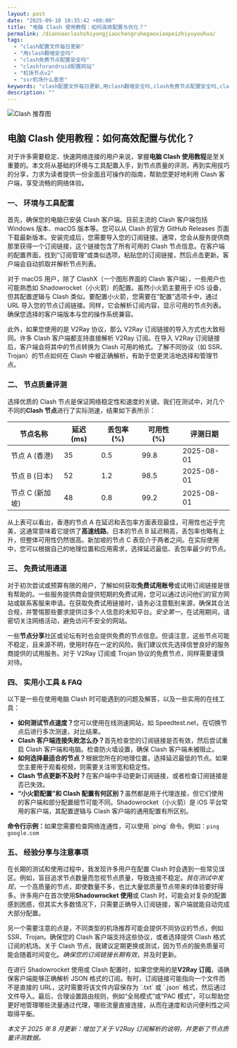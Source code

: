 ```yaml
---
layout: post
date: "2025-09-18 10:35:42 +08:00"
title: "电脑 Clash 使用教程：如何高效配置与优化？"
permalink: /diannaoclashshiyongjiaochengruhegaoxiaopeizhiyuyouhua/
tags:
  - "clash配置文件每日更新"
  - "用clash翻墙安全吗"
  - "clash免费节点配置安全吗"
  - "clashforandroid配置网站"
  - "机场节点v2"
  - "ssr机场什么意思"
keywords: "clash配置文件每日更新,用clash翻墙安全吗,clash免费节点配置安全吗,clashforandroid配置网站,机场节点v2,ssr机场什么意思"
description: ""
---
```


![Clash 推荐图](https://clashjd.github.io/assets/img/六月一个月的机场订阅.png)

## 电脑 Clash 使用教程：如何高效配置与优化？


<p>对于许多需要稳定、快速网络连接的用户来说，掌握<strong>电脑 Clash 使用教程</strong>是至关重要的。本文将从基础的环境与工具配置入手，到节点质量的评测，再到实用技巧的分享，力求为读者提供一份全面且可操作的指南，帮助您更好地利用 Clash 客户端，享受流畅的网络体验。</p>

<h3>一、 环境与工具配置</h3>

<p>首先，确保您的电脑已安装 Clash 客户端。目前主流的 Clash 客户端包括 Windows 版本、macOS 版本等。您可以从 Clash 的官方 GitHub Releases 页面下载最新版本。安装完成后，您需要导入您的订阅链接。通常，您会从服务提供商那里获得一个订阅链接，这个链接包含了所有可用的 Clash 节点信息。在客户端的配置界面，找到“订阅管理”或类似选项，粘贴您的订阅链接，然后点击更新。客户端会自动抓取并解析节点列表。</p>

<p>对于 macOS 用户，除了 ClashX（一个图形界面的 Clash 客户端），一些用户也可能熟悉如 Shadowrocket（小火箭）的配置。虽然小火箭主要用于 iOS 设备，但其配置逻辑与 Clash 类似。要配置小火箭，您需要在“配置”选项卡中，通过 URL 导入您的节点订阅链接。同样，它会解析订阅内容，显示可用的节点列表。确保您选择的客户端版本与您的操作系统兼容。</p>

<p>此外，如果您使用的是 V2Ray 协议，那么 V2Ray 订阅链接的导入方式也大致相同。许多 Clash 客户端都支持直接解析 V2Ray 订阅。在导入 V2Ray 订阅链接后，客户端会将其中的节点转换为 Clash 可用的格式。了解不同协议（如 SSR、Trojan）的节点如何在 Clash 中被正确解析，有助于您更灵活地选择和管理节点。</p>

<h3>二、 节点质量评测</h3>

<p>选择优质的 Clash 节点是保证网络稳定性和速度的关键。我们在测试中，对几个不同的<strong>Clash 节点</strong>进行了实际测速，结果如下表所示：</p>

<table>
    <thead>
        <tr>
            <th>节点名称</th>
            <th>延迟 (ms)</th>
            <th>丢包率 (%)</th>
            <th>可用性 (%)</th>
            <th>评测日期</th>
        </tr>
    </thead>
    <tbody>
        <tr>
            <td>节点 A (香港)</td>
            <td>35</td>
            <td>0.5</td>
            <td>99.8</td>
            <td>2025-08-01</td>
        </tr>
        <tr>
            <td>节点 B (日本)</td>
            <td>52</td>
            <td>1.2</td>
            <td>98.5</td>
            <td>2025-08-01</td>
        </tr>
        <tr>
            <td>节点 C (新加坡)</td>
            <td>48</td>
            <td>0.8</td>
            <td>99.2</td>
            <td>2025-08-01</td>
        </tr>
    </tbody>
</table>

<p>从上表可以看出，香港的节点 A 在延迟和丢包率方面表现最佳，可用性也近乎完美，这通常意味着它提供了<strong>高速线路</strong>。日本的节点 B 延迟稍高，丢包率也略有上升，但整体可用性仍然很高。新加坡的节点 C 表现介于两者之间。在实际使用中，您可以根据自己的地理位置和应用需求，选择延迟最低、丢包率最少的节点。</p>

<h3>三、 免费试用通道</h3>

<p>对于初次尝试或预算有限的用户，了解如何获取<strong>免费试用账号</strong>或试用订阅链接是很有帮助的。一些服务提供商会提供短期的免费试用，您可以通过访问他们的官方网站或联系客服来申请。在获取免费试用链接时，请务必注意甄别来源，确保其合法合规，并警惕那些要求提供过多个人信息的未知平台。<em>安全第一</em>，在试用期间，请密切关注网络活动，避免访问不安全的网站。</p>

<p>一些<strong>节点分享</strong>社区或论坛有时也会提供免费的节点信息。但请注意，这些节点可能不稳定，且来源不明，使用时存在一定的风险。我们建议优先选择信誉良好的服务商提供的试用服务。对于 V2Ray 订阅或 Trojan 协议的免费节点，同样需要谨慎对待。</p>

<h3>四、 实用小工具 & FAQ</h3>

<p>以下是一些在使用电脑 Clash 时可能遇到的问题及解答，以及一些实用的在线工具：</p>
<ul>
    <li><strong>如何测试节点速度？</strong>您可以使用在线测速网站，如 Speedtest.net，在切换节点后进行多次测速，对比结果。</li>
    <li><strong>Clash 客户端连接失败怎么办？</strong>首先检查您的订阅链接是否有效，然后尝试重启 Clash 客户端和电脑。检查防火墙设置，确保 Clash 客户端未被阻止。</li>
    <li><strong>如何选择最适合的节点？</strong>根据您所在的地理位置，选择延迟最低的节点。如果您主要用于观看视频，则需要关注带宽和稳定性。</li>
    <li><strong>Clash 节点更新不及时？</strong>在客户端中手动更新订阅链接，或者检查订阅链接是否已失效。</li>
    <li><strong>“小火箭配置”和 Clash 配置有何区别？</strong>虽然都是用于代理连接，但它们使用的客户端和部分配置细节可能不同。Shadowrocket（小火箭）是 iOS 平台常用的客户端，其配置逻辑与 Clash 客户端的通用配置有所区别。</li>
</ul>
<p><strong>命令行示例：</strong>如果您需要检查网络连通性，可以使用 `ping` 命令。例如：<code>ping google.com</code></p>

<h3>五、 经验分享与注意事项</h3>

<p>在长期的测试和使用过程中，我发现许多用户在配置 Clash 时会遇到一些常见误区。例如，盲目追求节点数量而忽视节点质量，导致连接不稳定。<em>我在测试中发现</em>，一个高质量的节点，即使数量不多，也比大量低质量节点带来的体验要好得多。许多用户在首次使用<strong>Shadowrocket 使用</strong>或 Clash 时，可能会对复杂的配置感到困惑，但其实大多数情况下，只需要正确导入订阅链接，客户端就能自动完成大部分配置。</p>

<p>另一个需要注意的点是，不同类型的机场推荐可能会提供不同协议的节点，例如 SSR、Trojan。确保您的 Clash 客户端支持这些协议，或者选择提供 Clash 格式订阅的机场。关于 Clash 节点，我建议定期更换或测试，因为节点的服务质量可能会随着时间变化。<em>确保您的订阅链接长期有效</em>，并及时更新。</p>

<p>在进行 Shadowrocket 使用或 Clash 配置时，如果您使用的是<strong>V2Ray 订阅</strong>，请确保客户端能够正确解析 JSON 格式的订阅。有时，订阅链接可能指向一个文件而不是直接的 URL，这时需要将该文件内容保存为 `.txt` 或 `.json` 格式，然后通过文件导入。最后，合理设置路由规则，例如“全局模式”或“PAC 模式”，可以帮助您更好地管理哪些流量通过代理，哪些流量直接连接，从而在速度和访问便利性之间取得平衡。</p>

<p><em>本文于 2025 年 8 月更新：增加了关于 V2Ray 订阅解析的说明，并更新了节点质量评测数据。</em></p>